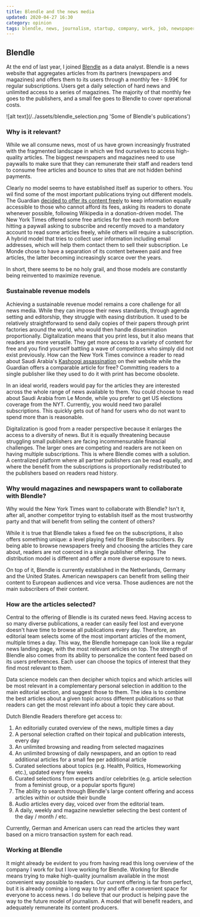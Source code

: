 ```yaml
---
title: Blendle and the news media
updated: 2020-04-27 16:30
category: opinion
tags: blendle, news, journalism, startup, company, work, job, newspapers, nyt, lemonde, guardian
---
```


## Blendle
At the end of last year, I joined [Blendle](blendle.com) as a data analyst. Blendle is a news website that aggregates articles from its partners (newspapers and magazines) and offers them to its users through a monthly fee - 9.99€ for regular subscriptions. Users get a daily selection of hard news and unlimited access to a series of magazines. The majority of that monthly fee goes to the publishers, and a small fee goes to Blendle to cover operational costs. 

![alt text](/../assets/blendle_selection.png 'Some of Blendle's publications')

### Why is it relevant?
While we all consume news, most of us have grown increasingly frustrated with the fragmented landscape in which we find ourselves to access high-quality articles. The biggest newspapers and magazines need to use paywalls to make sure that they can remunerate their staff and readers tend to consume free articles and bounce to sites that are not hidden behind payments. 

Clearly no model seems to have established itself as superior to others. You wil find some of the most important publications trying out different models. The Guardian [decided to offer its content freely](https://support.theguardian.com/uk/support) to keep information equally accessible to those who cannot afford its fees, asking its readers to donate whenever possible, following Wikipedia in a donation-driven model. The New York Times offered some free articles for free each month before hitting a paywall asking to subscribe and recently moved to a mandatory account to read some articles freely, while others will require a subscription. A hybrid model that tries to collect user information including email addresses, which will help them contact them to sell their subscription. Le Monde chose to have a separation of its content between paid and free articles, the latter becoming increasingly scarce over the years. 

In short, there seems to be no holy grail, and those models are constantly being reinvented to maximize revenue.

### Sustainable revenue models
Achieving a sustainable revenue model remains a core challenge for all news media. While they can impose their news standards, through agenda setting and editorship, they struggle with easing distribution. It used to be relatively straightforward to send daily copies of their papers through print factories around the world, who would then handle dissemination proportionally. Digitalization means that you print less, but it also means that readers are more versatile. They get more access to a variety of content for free and you find yourself battling a wave of competitors who simply did not exist previously. How can the New York Times convince a reader to read about Saudi Arabia's [Kashoogi assassination](https://en.wikipedia.org/wiki/Assassination_of_Jamal_Khashoggi) on their website while the Guardian offers a comparable article for free? Committing readers to a single publisher like they used to do it with print has become obsolete. 

In an ideal world, readers would pay for the articles they are interested across the whole range of news available to them. You could choose to read about Saudi Arabia from Le Monde, while you prefer to get US elections coverage from the NYT. Currently, you would need two parallel subscriptions. This quickly gets out of hand for users who do not want to spend more than is reasonable. 

Digitalization is good from a reader perspective because it enlarges the access to a diversity of news. But it is equally threatening because struggling small publishers are facing incommensurable financial challenges. The larger ones are competing and readers are not keen on having multiple subscriptions. This is where Blendle comes with a solution. A centralized platform where all partner publishers can be read equally, and where the benefit from the subscriptions is proportionally redistributed to the publishers based on readers read history.

### Why would magazines and newspapers want to collaborate with Blendle?
Why would the New York Times want to collaborate with Blendle? Isn't it, after all, another competitor trying to establish itself as the most trustworthy party and that will benefit from selling the content of others? 

While it is true that Blendle takes a fixed fee on the subscriptions, it also offers something unique: a level playing field for Blendle subscribers. By being able to browse newspapers freely and choosing the articles they care about, readers are not coerced in a single publisher offering. The distribution model is different and offer a more diverse exposure to news.

On top of it, Blendle is currently established in the Netherlands, Germany and the United States. American newspapers can benefit from selling their content to European audiences and vice versa. Those audiences are not the main subscribers of their content.

### How are the articles selected?
Central to the offering of Blendle is its curated news feed. Having access to so many diverse publications, a reader can easily feel lost and everyone doesn't have time to browse all publications every day. Therefore, an editorial team selects some of the most important articles of the moment, multiple times a day. This way, the Blendle homepage can look like a regular news landing page, with the most relevant articles on top. The strength of Blendle also comes from its ability to personalize the content feed based on its users preferences. Each user can choose the topics of interest that they find most relevant to them. 

Data science models can then decipher which topics and which articles will be most relevant in a complementary personal selection in addition to the main editorial section, and suggest those to them. The idea is to combine the best articles about a given topic across different publications so that readers can get the most relevant info about a topic they care about. 

Dutch Blendle Readers therefore get access to:
1. An editorially curated overview of the news, multiple times a day
2. A personal selection crafted on their topical and publication interests, every day
3. An unlimited browsing and reading from selected magazines
4. An unlimited browsing of daily newspapers, and an option to read additional articles for a small fee per additional article
5. Curated selections about topics (e.g. Health, Politics, Homeworking etc.), updated every few weeks
6. Curated selections from experts and/or celebrities (e.g. article selection from a feminist group, or a popular sports figure)
7. The ability to search through Blendle's large content offering and access articles within or outside their bundle
8. Audio articles every day, voiced over from the editorial team.
9. A daily, weekly and magazine newsletter selecting the best content of the day / month / etc.

Currently, German and American users can read the articles they want based on a micro transaction system for each read.

### Working at Blendle
It might already be evident to you from having read this long overview of the company I work for but I love working for Blendle. 
Working for Blendle means trying to make high-quality journalism available in the most convenient way possible to readers. 
Our current offering is far from perfect, but it is already coming a long way to try and offer a convenient space for everyone to access news. I do believe that our product is helping pave the way to the future model of journalism. A model that will benefit readers, and adequately remunerate its content producers.
